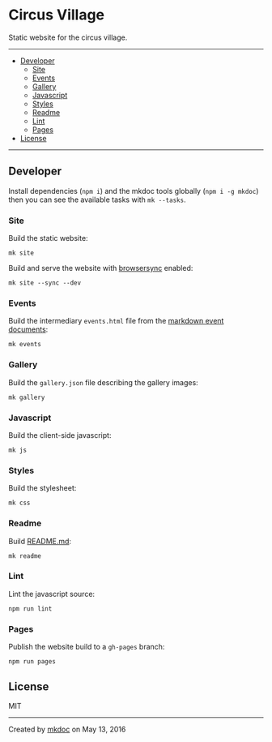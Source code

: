 # Circus Village

Static website for the circus village.

---

- [Developer](#developer)
  - [Site](#site)
  - [Events](#events)
  - [Gallery](#gallery)
  - [Javascript](#javascript)
  - [Styles](#styles)
  - [Readme](#readme)
  - [Lint](#lint)
  - [Pages](#pages)
- [License](#license)

---

## Developer

Install dependencies (`npm i`) and the mkdoc tools globally (`npm i -g mkdoc`) then you can see the available tasks with `mk --tasks`.

### Site

Build the static website:

```shell
mk site
```

Build and serve the website with [browsersync][] enabled:

```shell
mk site --sync --dev
```

### Events

Build the intermediary `events.html` file from the [markdown event documents](https://github.com/tmpfs/circus-village/blob/master/doc/events):

```shell
mk events
```

### Gallery

Build the `gallery.json` file describing the gallery images:

```shell
mk gallery
```

### Javascript

Build the client-side javascript:

```shell
mk js
```

### Styles

Build the stylesheet:

```shell
mk css
```

### Readme

Build [README.md](https://github.com/tmpfs/circus-village/blob/master/README.md):

```shell
mk readme
```

### Lint

Lint the javascript source:

```shell
npm run lint
```

### Pages

Publish the website build to a `gh-pages` branch:

```shell
npm run pages
```

## License

MIT

---

Created by [mkdoc](https://github.com/mkdoc/mkdoc) on May 13, 2016

[browsersync]: http://browsersync.io
[jshint]: http://jshint.com
[jscs]: http://jscs.info

